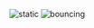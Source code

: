 ![static](https://github.com/user-attachments/assets/4de87c9f-729e-43d1-844b-7d4810b847e0)
![bouncing](https://github.com/user-attachments/assets/e4265669-d112-4024-b984-327b55da492e)
